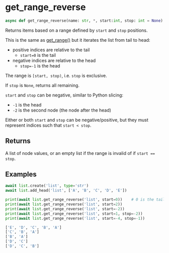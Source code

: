 # get_range_reverse

```py
async def get_range_reverse(name: str, *, start:int, stop: int = None) -> list:
```
Returns items based on a range defined by `start` and `stop` positions.

This is the same as [get_range()](./get_range.md) but it iterates the list from tail to head:

- positive indices are relative to the tail
    - `start=0` is the tail    
- negative indices are relative to the head
    - `stop=-1` is the head


The range is `[start, stop)`, i.e. `stop` is exclusive.

If `stop` is `None`, returns all remaining.

`start` and `stop` can be negative, similar to Python slicing:

- `-1` is the head
- `-2` is the second node (the node after the head)

Either or both `start` and `stop` can be negative/positive, but they must represent indices such that `start < stop`.

## Returns
A list of node values, or an empty list if the range is invalid of if `start == stop`.

## Examples

```py
await list.create('list', type='str')
await list.add_head('list', ['A', 'B', 'C', 'D', 'E'])

print(await list.get_range_reverse('list', start=0))    # 0 is the tail
print(await list.get_range_reverse('list', start=2))
print(await list.get_range_reverse('list', start=-2))
print(await list.get_range_reverse('list', start=1, stop=-2))
print(await list.get_range_reverse('list', start=-4, stop=-1))
```

```bash title='Output'
['E', 'D', 'C', 'B', 'A']
['C', 'B', 'A']
['B', 'A']
['D', 'C']
['D', 'C', 'B']
```